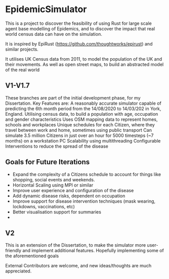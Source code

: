 # EpidemicSimulator

This is a project to discover the feasibility of using Rust for large scale agent base modelling of Epidemics, and to
discover the impact that real world census data can have on the simulation.

It is inspired by EpiRust (https://github.com/thoughtworks/epirust) and similar projects.

It utilises UK Census data from 2011, to model the population of the UK and their movements. As well as open street
maps, to build an abstracted model of the real world

## V1-V1.7

These branches are part of the initial development phase, for my Dissertation. Key Features are:
A reasonably accurate simulator capable of predicting the 6th month period from the 14/08/2020 to 14/03/202 in York,
England. Utilising census data, to build a population with age, occupation and gender characteristics Uses OSM mapping
data to represent homes, schools and workplaces Unique schedules for each Citizen, where they travel between work and
home, sometimes using public transport Can simulate 3.5 million Citizens in just over an hour for 5000 timesteps (~7
months) on a workstation PC Scalability using multithreading Configurable Interventions to reduce the spread of the
disease

## Goals for Future Iterations

* Expand the complexity of a Citizens schedule to account for things like shopping, social events and weekends.
* Horizontal Scaling using MPI or similar
* Improve user experience and configuration of the disease
* Add dynamic disease risks, dependent on occupation
* Improve support for disease intervention techniques (mask wearing, lockdowns, vaccinations, etc)
* Better visualisation support for summaries
*

## V2

This is an extension of the Dissertation, to make the simulator more user-friendly and implement additional features.
Hopefully implementing some of the aforementioned goals

External Contributors are welcome, and new ideas/thoughts are much appreciated.

